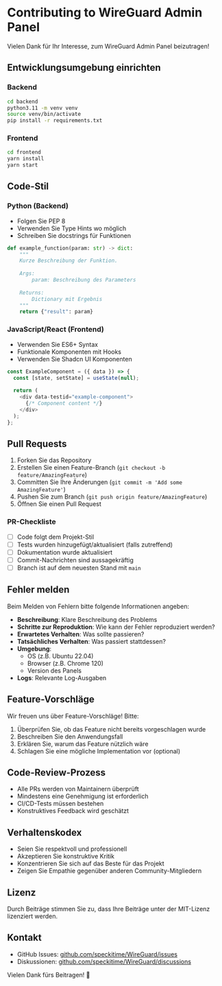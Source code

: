 # Contributing to WireGuard Admin Panel

Vielen Dank für Ihr Interesse, zum WireGuard Admin Panel beizutragen!

## Entwicklungsumgebung einrichten

### Backend

```bash
cd backend
python3.11 -m venv venv
source venv/bin/activate
pip install -r requirements.txt
```

### Frontend

```bash
cd frontend
yarn install
yarn start
```

## Code-Stil

### Python (Backend)
- Folgen Sie PEP 8
- Verwenden Sie Type Hints wo möglich
- Schreiben Sie docstrings für Funktionen

```python
def example_function(param: str) -> dict:
    """
    Kurze Beschreibung der Funktion.
    
    Args:
        param: Beschreibung des Parameters
        
    Returns:
        Dictionary mit Ergebnis
    """
    return {"result": param}
```

### JavaScript/React (Frontend)
- Verwenden Sie ES6+ Syntax
- Funktionale Komponenten mit Hooks
- Verwenden Sie Shadcn UI Komponenten

```javascript
const ExampleComponent = ({ data }) => {
  const [state, setState] = useState(null);
  
  return (
    <div data-testid="example-component">
      {/* Component content */}
    </div>
  );
};
```

## Pull Requests

1. Forken Sie das Repository
2. Erstellen Sie einen Feature-Branch (`git checkout -b feature/AmazingFeature`)
3. Committen Sie Ihre Änderungen (`git commit -m 'Add some AmazingFeature'`)
4. Pushen Sie zum Branch (`git push origin feature/AmazingFeature`)
5. Öffnen Sie einen Pull Request

### PR-Checkliste

- [ ] Code folgt dem Projekt-Stil
- [ ] Tests wurden hinzugefügt/aktualisiert (falls zutreffend)
- [ ] Dokumentation wurde aktualisiert
- [ ] Commit-Nachrichten sind aussagekräftig
- [ ] Branch ist auf dem neuesten Stand mit `main`

## Fehler melden

Beim Melden von Fehlern bitte folgende Informationen angeben:

- **Beschreibung**: Klare Beschreibung des Problems
- **Schritte zur Reproduktion**: Wie kann der Fehler reproduziert werden?
- **Erwartetes Verhalten**: Was sollte passieren?
- **Tatsächliches Verhalten**: Was passiert stattdessen?
- **Umgebung**: 
  - OS (z.B. Ubuntu 22.04)
  - Browser (z.B. Chrome 120)
  - Version des Panels
- **Logs**: Relevante Log-Ausgaben

## Feature-Vorschläge

Wir freuen uns über Feature-Vorschläge! Bitte:

1. Überprüfen Sie, ob das Feature nicht bereits vorgeschlagen wurde
2. Beschreiben Sie den Anwendungsfall
3. Erklären Sie, warum das Feature nützlich wäre
4. Schlagen Sie eine mögliche Implementation vor (optional)

## Code-Review-Prozess

- Alle PRs werden von Maintainern überprüft
- Mindestens eine Genehmigung ist erforderlich
- CI/CD-Tests müssen bestehen
- Konstruktives Feedback wird geschätzt

## Verhaltenskodex

- Seien Sie respektvoll und professionell
- Akzeptieren Sie konstruktive Kritik
- Konzentrieren Sie sich auf das Beste für das Projekt
- Zeigen Sie Empathie gegenüber anderen Community-Mitgliedern

## Lizenz

Durch Beiträge stimmen Sie zu, dass Ihre Beiträge unter der MIT-Lizenz lizenziert werden.

## Kontakt

- GitHub Issues: [github.com/speckitime/WireGuard/issues](https://github.com/speckitime/WireGuard/issues)
- Diskussionen: [github.com/speckitime/WireGuard/discussions](https://github.com/speckitime/WireGuard/discussions)

Vielen Dank fürs Beitragen! 🎉

